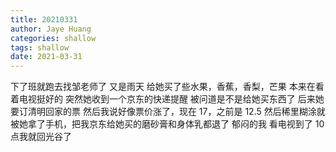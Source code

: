 ```yaml
---
title: 20210331
author: Jaye Huang
categories: shallow
tags: shallow
date: 2021-03-31
---
```


下了班就跑去找邹老师了
又是雨天
给她买了些水果，香蕉，香梨，芒果
本来在看着电视挺好的
突然她收到一个京东的快递提醒
被问道是不是给她买东西了
后来她要订清明回家的票
然后我说好像票价涨了，现在 17，之前是 12.5
然后稀里糊涂就被她拿了手机，把我京东给她买的磨砂膏和身体乳都退了
郁闷的我
看电视到了 10 点我就回光谷了
